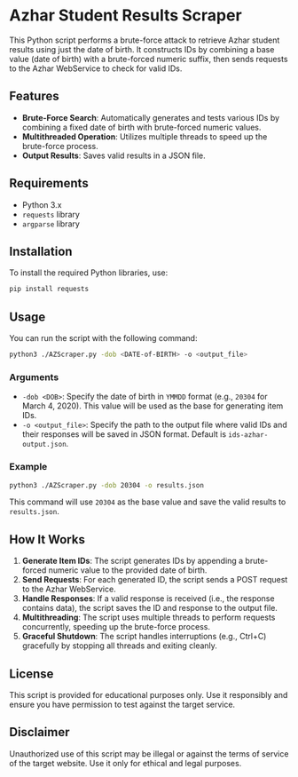 # Azhar Student Results Scraper

This Python script performs a brute-force attack to retrieve Azhar student results using just the date of birth. It constructs IDs by combining a base value (date of birth) with a brute-forced numeric suffix, then sends requests to the Azhar WebService to check for valid IDs.

## Features

- **Brute-Force Search**: Automatically generates and tests various IDs by combining a fixed date of birth with brute-forced numeric values.
- **Multithreaded Operation**: Utilizes multiple threads to speed up the brute-force process.
- **Output Results**: Saves valid results in a JSON file.

## Requirements

- Python 3.x
- `requests` library
- `argparse` library

## Installation

To install the required Python libraries, use:

```bash
pip install requests
```

## Usage

You can run the script with the following command:

```bash
python3 ./AZScraper.py -dob <DATE-of-BIRTH> -o <output_file>
```

### Arguments

- `-dob <DOB>`: Specify the date of birth in `YMMDD` format (e.g., `20304` for March 4, 2020). This value will be used as the base for generating item IDs.
- `-o <output_file>`: Specify the path to the output file where valid IDs and their responses will be saved in JSON format. Default is `ids-azhar-output.json`.

### Example

```bash
python3 ./AZScraper.py -dob 20304 -o results.json
```

This command will use `20304` as the base value and save the valid results to `results.json`.

## How It Works

1. **Generate Item IDs**: The script generates IDs by appending a brute-forced numeric value to the provided date of birth.
2. **Send Requests**: For each generated ID, the script sends a POST request to the Azhar WebService.
3. **Handle Responses**: If a valid response is received (i.e., the response contains data), the script saves the ID and response to the output file.
4. **Multithreading**: The script uses multiple threads to perform requests concurrently, speeding up the brute-force process.
5. **Graceful Shutdown**: The script handles interruptions (e.g., Ctrl+C) gracefully by stopping all threads and exiting cleanly.

## License

This script is provided for educational purposes only. Use it responsibly and ensure you have permission to test against the target service.

## Disclaimer

Unauthorized use of this script may be illegal or against the terms of service of the target website. Use it only for ethical and legal purposes.